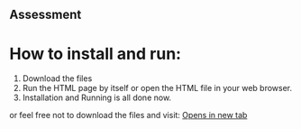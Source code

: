 ## Assessment

# How to install and run:
1. Download the files
2. Run the HTML page by itself or open the HTML file in your web browser.
3. Installation and Running is all done now. 

or feel free not to download the files and visit:
[Opens in new tab](https://luy17.github.io/reddit-api-test/)
